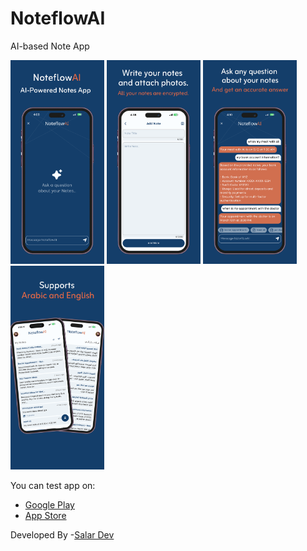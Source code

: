 # NoteflowAI

 AI-based Note App

<div>
  <img src="assets/screen_shots/ios_1.png" alt="screen_shots1" width="150"/>
  <img src="assets/screen_shots/ios_2.png" alt="screen_shots2" width="150"/>
  <img src="assets/screen_shots/ios_3.png" alt="screen_shots3" width="150"/>
  <img src="assets/screen_shots/ios_4.png" alt="Iscreen_shots3" width="150"/>
</div>

You can test app on:

- [Google Play](https://play.google.com/store/apps/details?id=com.salardev.noteflowaiapp)
- [App Store](https://apps.apple.com/us/app/noteflowai/id6737428140)

Developed By -[Salar Dev](https://www.instagram.com/salar_dev)
